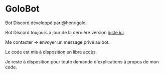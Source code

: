 # GoloBot

Bot Discord développé par @henrigolo.

Bot Discord toujours à jour de la dernière version [juste ici](https://discord.com/api/oauth2/authorize?client_id=1045367982060220557&permissions=8&scope=bot%20applications.commands).

Me contacter -> envoyer un message privé au bot.

Le code est mis à disposition en libre accès.

Je reste à disposition pour toute demande d'explications à propos de mon code.
